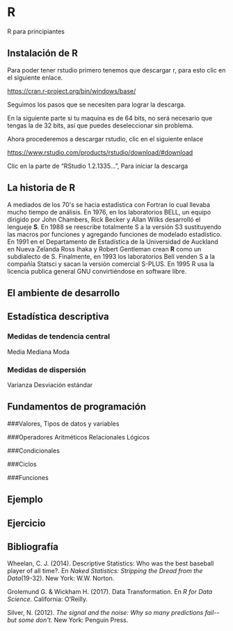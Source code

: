 # R
R para principiantes

## Instalación de R

Para poder tener rstudio primero tenemos que descargar r, para esto clic en el siguiente enlace.

https://cran.r-project.org/bin/windows/base/

Seguimos los pasos que se necesiten para lograr la descarga.

En la siguiente parte si tu maquina es de 64 bits, no será necesario que tengas la de 32 bits, así que puedes deseleccionar sin problema.

Ahora procederemos a descargar rstudio, clic en el siguiente enlace 

https://www.rstudio.com/products/rstudio/download/#download

Clic en la parte de “RStudio 1.2.1335…”, Para iniciar la descarga 

## La historia de R

A mediados de los 70's se hacia estadística con Fortran lo cual llevaba mucho tiempo de análisis. En 1976, en los laboratorios BELL, un equipo dirigido por John Chambers, Rick Becker y Allan Wilks desarrolló el lengueje **S**. En 1988 se reescribe totalmente S a la versión S3 sustituyendo las macros por funciones y agregando funciones de modelado estadístico. En 1991 en el Departamento de Estadística de la Universidad de Auckland en Nueva Zelanda Ross Ihaka y Robert Gentleman crean **R** como un subdialecto de S. Finalmente, en 1993 los laboratorios Bell venden S a la compañía Statsci y sacan la versión comercial S-PLUS. En 1995 R usa la licencia publica general GNU convirtiéndose en software libre. 

## El ambiente de desarrollo

## Estadística descriptiva

### Medidas de tendencia central

Media
Mediana
Moda

### Medidas de dispersión

Varianza
Desviación estándar

## Fundamentos de programación

###Valores, Tipos de datos y variables

###Operadores
Aritméticos
Relacionales
Lógicos

###Condicionales

###Ciclos

###Funciones

## Ejemplo

## Ejercicio

## Bibliografía

Wheelan, C. J. (2014). Descriptive Statistics: Who was the best baseball player of all time?. En *Naked Statistics: Stripping the Dread from the Data*(19-32). New York: W.W. Norton.

Grolemund G. & Wickham H. (2017). Data Transformation. En *R for Data Science*. California: O’Reilly.

Silver, N. (2012). *The signal and the noise: Why so many predictions fail--but some don't*. New York: Penguin Press.
